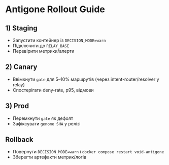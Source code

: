 # Antigone Rollout Guide

## 1) Staging
- Запустити контейнер із `DECISION_MODE=warn`
- Підключити до `RELAY_BASE`
- Перевірити метрики/алерти

## 2) Canary
- Ввімкнути `gate` для 5–10% маршрутів (через intent-router/resolver у relay)
- Спостерігати deny-rate, p95, відмови

## 3) Prod
- Перемкнути `gate` як дефолт
- Зафіксувати `genome SHA` у релізі

## Rollback
- Повернути `DECISION_MODE=warn` і `docker compose restart void-antigone`
- Зберегти артефакти метрик/логів
